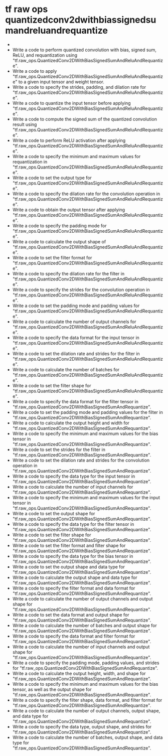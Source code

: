# tf raw ops quantizedconv2dwithbiassignedsumandreluandrequantize

- 
- Write a code to perform quantized convolution with bias, signed sum, ReLU, and requantization using "tf.raw_ops.QuantizedConv2DWithBiasSignedSumAndReluAndRequantize".
- Write a code to apply "tf.raw_ops.QuantizedConv2DWithBiasSignedSumAndReluAndRequantize" to a given input tensor and weight tensor.
- Write a code to specify the strides, padding, and dilation rate for "tf.raw_ops.QuantizedConv2DWithBiasSignedSumAndReluAndRequantize".
- Write a code to quantize the input tensor before applying "tf.raw_ops.QuantizedConv2DWithBiasSignedSumAndReluAndRequantize".
- Write a code to compute the signed sum of the quantized convolution result using "tf.raw_ops.QuantizedConv2DWithBiasSignedSumAndReluAndRequantize".
- Write a code to perform ReLU activation after applying "tf.raw_ops.QuantizedConv2DWithBiasSignedSumAndReluAndRequantize".
- Write a code to specify the minimum and maximum values for requantization in "tf.raw_ops.QuantizedConv2DWithBiasSignedSumAndReluAndRequantize".
- Write a code to set the output type for "tf.raw_ops.QuantizedConv2DWithBiasSignedSumAndReluAndRequantize".
- Write a code to specify the dilation rate for the convolution operation in "tf.raw_ops.QuantizedConv2DWithBiasSignedSumAndReluAndRequantize".
- Write a code to obtain the output tensor after applying "tf.raw_ops.QuantizedConv2DWithBiasSignedSumAndReluAndRequantize".
- Write a code to specify the padding mode for "tf.raw_ops.QuantizedConv2DWithBiasSignedSumAndReluAndRequantize".
- Write a code to calculate the output shape of "tf.raw_ops.QuantizedConv2DWithBiasSignedSumAndReluAndRequantize".
- Write a code to set the filter format for "tf.raw_ops.QuantizedConv2DWithBiasSignedSumAndReluAndRequantize".
- Write a code to specify the dilation rate for the filter in "tf.raw_ops.QuantizedConv2DWithBiasSignedSumAndReluAndRequantize".
- Write a code to specify the strides for the convolution operation in "tf.raw_ops.QuantizedConv2DWithBiasSignedSumAndReluAndRequantize".
- Write a code to set the padding mode and padding values for "tf.raw_ops.QuantizedConv2DWithBiasSignedSumAndReluAndRequantize".
- Write a code to calculate the number of output channels for "tf.raw_ops.QuantizedConv2DWithBiasSignedSumAndReluAndRequantize".
- Write a code to specify the data format for the input tensor in "tf.raw_ops.QuantizedConv2DWithBiasSignedSumAndReluAndRequantize".
- Write a code to set the dilation rate and strides for the filter in "tf.raw_ops.QuantizedConv2DWithBiasSignedSumAndReluAndRequantize".
- Write a code to calculate the number of batches for "tf.raw_ops.QuantizedConv2DWithBiasSignedSumAndReluAndRequantize".
- Write a code to set the filter shape for "tf.raw_ops.QuantizedConv2DWithBiasSignedSumAndReluAndRequantize".
- Write a code to specify the data format for the filter tensor in "tf.raw_ops.QuantizedConv2DWithBiasSignedSumAndRequantize".
- Write a code to set the padding mode and padding values for the filter in "tf.raw_ops.QuantizedConv2DWithBiasSignedSumAndRequantize".
- Write a code to calculate the output height and width for "tf.raw_ops.QuantizedConv2DWithBiasSignedSumAndRequantize".
- Write a code to specify the minimum and maximum values for the bias tensor in "tf.raw_ops.QuantizedConv2DWithBiasSignedSumAndRequantize".
- Write a code to set the strides for the filter in "tf.raw_ops.QuantizedConv2DWithBiasSignedSumAndRequantize".
- Write a code to set the dilation rate and strides for the convolution operation in "tf.raw_ops.QuantizedConv2DWithBiasSignedSumAndRequantize".
- Write a code to specify the data type for the input tensor in "tf.raw_ops.QuantizedConv2DWithBiasSignedSumAndRequantize".
- Write a code to calculate the number of input channels for "tf.raw_ops.QuantizedConv2DWithBiasSignedSumAndRequantize".
- Write a code to specify the minimum and maximum values for the input tensor in "tf.raw_ops.QuantizedConv2DWithBiasSignedSumAndRequantize".
- Write a code to set the output shape for "tf.raw_ops.QuantizedConv2DWithBiasSignedSumAndRequantize".
- Write a code to specify the data type for the filter tensor in "tf.raw_ops.QuantizedConv2DWithBiasSignedSumAndRequantize".
- Write a code to set the filter shape for "tf.raw_ops.QuantizedConv2DWithBiasSignedSumAndRequantize".
- Write a code to set the filter format and filter shape for "tf.raw_ops.QuantizedConv2DWithBiasSignedSumAndRequantize".
- Write a code to specify the data type for the bias tensor in "tf.raw_ops.QuantizedConv2DWithBiasSignedSumAndRequantize".
- Write a code to set the output shape and data type for "tf.raw_ops.QuantizedConv2DWithBiasSignedSumAndRequantize".
- Write a code to calculate the output shape and data type for "tf.raw_ops.QuantizedConv2DWithBiasSignedSumAndRequantize".
- Write a code to specify the filter format and data format for "tf.raw_ops.QuantizedConv2DWithBiasSignedSumAndRequantize".
- Write a code to calculate the number of output channels and output shape for "tf.raw_ops.QuantizedConv2DWithBiasSignedSumAndRequantize".
- Write a code to set the data format and output shape for "tf.raw_ops.QuantizedConv2DWithBiasSignedSumAndRequantize".
- Write a code to calculate the number of batches and output shape for "tf.raw_ops.QuantizedConv2DWithBiasSignedSumAndRequantize".
- Write a code to specify the data format and filter format for "tf.raw_ops.QuantizedConv2DWithBiasSignedSumAndRequantize".
- Write a code to calculate the number of input channels and output shape for "tf.raw_ops.QuantizedConv2DWithBiasSignedSumAndRequantize".
- Write a code to specify the padding mode, padding values, and strides for "tf.raw_ops.QuantizedConv2DWithBiasSignedSumAndRequantize".
- Write a code to calculate the output height, width, and shape for "tf.raw_ops.QuantizedConv2DWithBiasSignedSumAndRequantize".
- Write a code to specify the minimum and maximum values for the bias tensor, as well as the output shape for "tf.raw_ops.QuantizedConv2DWithBiasSignedSumAndRequantize".
- Write a code to specify the filter shape, data format, and filter format for "tf.raw_ops.QuantizedConv2DWithBiasSignedSumAndRequantize".
- Write a code to calculate the number of output channels, output shape, and data type for "tf.raw_ops.QuantizedConv2DWithBiasSignedSumAndRequantize".
- Write a code to specify the data type, output shape, and strides for "tf.raw_ops.QuantizedConv2DWithBiasSignedSumAndRequantize".
- Write a code to calculate the number of batches, output shape, and data type for "tf.raw_ops.QuantizedConv2DWithBiasSignedSumAndRequantize".
